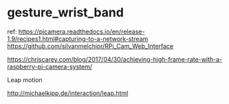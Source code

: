 # gesture_wrist_band
ref:
https://picamera.readthedocs.io/en/release-1.9/recipes1.html#capturing-to-a-network-stream
https://github.com/silvanmelchior/RPi_Cam_Web_Interface

https://chriscarey.com/blog/2017/04/30/achieving-high-frame-rate-with-a-raspberry-pi-camera-system/

Leap motion

http://michaelkipp.de/interaction/leap.html

